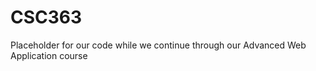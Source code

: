 <h1>CSC363</h1>

<p>Placeholder for our code while we continue through our Advanced Web Application course</p>

